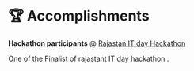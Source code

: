 # 🏆 Accomplishments
**Hackathon participants** @ [Rajastan IT day Hackathon](https://itday.rajasthan.gov.in/content/raj/it-day/en/home.html) 

One of the Finalist of rajastant IT day hackathon .